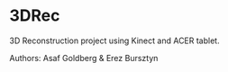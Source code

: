 3DRec
=====

3D Reconstruction project using Kinect and ACER tablet.


Authors: Asaf Goldberg & Erez Bursztyn
